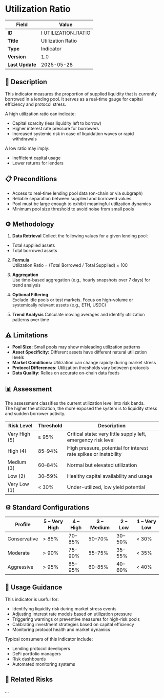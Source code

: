# Utilization Ratio

| Field            | Value                    |
|------------------|--------------------------|
| **ID**           | I:UTILIZATION_RATIO      |
| **Title**        | Utilization Ratio        |
| **Type**         | Indicator                |
| **Version**      | 1.0                      |
| **Last Update**  | 2025-05-28               |

## 🧠 Description

This indicator measures the proportion of supplied liquidity that is currently borrowed in a lending pool. It serves as a real-time gauge for capital efficiency and protocol stress.

A high utilization ratio can indicate:

- Capital scarcity (less liquidity left to borrow)
- Higher interest rate pressure for borrowers
- Increased systemic risk in case of liquidation waves or rapid withdrawals

A low ratio may imply:

- Inefficient capital usage
- Lower returns for lenders

## 📋 Preconditions

- Access to real-time lending pool data (on-chain or via subgraph)
- Reliable separation between supplied and borrowed values
- Pool must be large enough to exhibit meaningful utilization dynamics
- Minimum pool size threshold to avoid noise from small pools

## ⚙️ Methodology

1. **Data Retrieval**
Collect the following values for a given lending pool:

- Total supplied assets
- Total borrowed assets

2. **Formula**  
Utilization Ratio = (Total Borrowed / Total Supplied) × 100

3. **Aggregation**  
Use time-based aggregation (e.g., hourly snapshots over 7 days) for trend analysis

4. **Optional Filtering**  
Exclude idle pools or test markets. Focus on high-volume or systemically relevant assets (e.g., ETH, USDC)

5. **Trend Analysis**
Calculate moving averages and identify utilization patterns over time

## ⚠️ Limitations

- **Pool Size:** Small pools may show misleading utilization patterns
- **Asset Specificity:** Different assets have different natural utilization levels
- **Market Conditions:** Utilization can change rapidly during market stress
- **Protocol Differences:** Utilization thresholds vary between protocols
- **Data Quality:** Relies on accurate on-chain data feeds

## 📊 Assessment

The assessment classifies the current utilization level into risk bands.  
The higher the utilization, the more exposed the system is to liquidity stress and sudden borrower activity.

| Risk Level     | Threshold                | Description                                                       |
|----------------|--------------------------|-------------------------------------------------------------------|
| Very High (5)  | ≥ 95%                    | Critical state: very little supply left, emergency risk level     |
| High (4)       | 85–94%                   | High pressure, potential for interest rate spikes or instability  |
| Medium (3)     | 60–84%                   | Normal but elevated utilization                                   |
| Low (2)        | 30–59%                   | Healthy capital availability and usage                            |
| Very Low (1)   | < 30%                    | Under-utilized, low yield potential                               |

## ⚙️ Standard Configurations

| Profile       | 5 – Very High | 4 – High | 3 – Medium | 2 – Low | 1 – Very Low |
|---------------|---------------|----------|------------|---------|--------------|
| Conservative  | > 85%         | 70–85%   | 50–70%     | 30–50%  | < 30%        |
| Moderate      | > 90%         | 75–90%   | 55–75%     | 35–55%  | < 35%        |
| Aggressive    | > 95%         | 85–95%   | 60–85%     | 40–60%  | < 40%        |

## 🧭 Usage Guidance

This indicator is useful for:

- Identifying liquidity risk during market stress events
- Adjusting interest rate models based on utilization pressure
- Triggering warnings or preventive measures for high-risk pools
- Calibrating investment strategies based on capital efficiency
- Monitoring protocol health and market dynamics

Typical consumers of this indicator include:

- Lending protocol developers
- DeFi portfolio managers
- Risk dashboards
- Automated monitoring systems

## 🧱 Related Risks

...